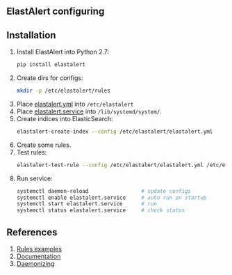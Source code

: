 ## ElastAlert configuring


## Installation

1. Install ElastAlert into Python 2.7:
    ```bash
    pip install elastalert
    ```
1. Create dirs for configs:
    ```bash
    mkdir -p /etc/elastalert/rules
    ```
1. Place [elastalert.yml](elastalert.yml) into `/etc/elastalert`
1. Place [elastalert.service](elastalert.service) into `/lib/systemd/system/`.
1. Create indices into ElasticSearch:
    ```bash
    elastalert-create-index --config /etc/elastalert/elastalert.yml
    ```
1. Create some rules.
1. Test rules:
    ```bash
    elastalert-test-rule --config /etc/elastalert/elastalert.yml /etc/elastalert/rules/*.yml
    ```
1. Run service:
    ```bash
    systemctl daemon-reload                 # update configs
    systemctl enable elastalert.service     # auto run on startup
    systemctl start elastalert.service      # run
    systemctl status elastalert.service     # check status
    ```

## References

1. [Rules examples](https://github.com/Yelp/elastalert/tree/master/example_rules)
1. [Documentation](https://elastalert.readthedocs.io/en/latest/)
1. [Daemonizing](https://github.com/Yelp/elastalert/issues/194)

